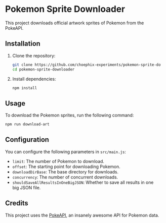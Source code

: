 # Pokemon Sprite Downloader

This project downloads official artwork sprites of Pokemon from the PokeAPI.

## Installation

1. Clone the repository:
    ```sh
    git clone https://github.com/choephix-experiments/pokemon-sprite-downloader.git
    cd pokemon-sprite-downloader
    ```

2. Install dependencies:
    ```sh
    npm install
    ```

## Usage

To download the Pokemon sprites, run the following command:
```sh
npm run download-art
```

## Configuration

You can configure the following parameters in `src/main.js`:
- `limit`: The number of Pokemon to download.
- `offset`: The starting point for downloading Pokemon.
- `downloadDirBase`: The base directory for downloads.
- `concurrency`: The number of concurrent downloads.
- `shouldSaveAllResultsInOneBigJSON`: Whether to save all results in one big JSON file.

## Credits

This project uses the [PokeAPI](https://pokeapi.co), an insanely awesome API for Pokemon data.
